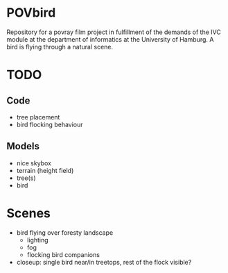# POVbird
Repository for a povray film project in fulfillment of the demands of the IVC module at the department of informatics at the University of Hamburg. A bird is flying through a natural scene.

# TODO
## Code
- tree placement
- bird flocking behaviour

## Models
- nice skybox
- terrain (height field)
- tree(s)
- bird

# Scenes
- bird flying over foresty landscape
  - lighting
  - fog
  - flocking bird companions
- closeup: single bird near/in treetops, rest of the flock visible?
